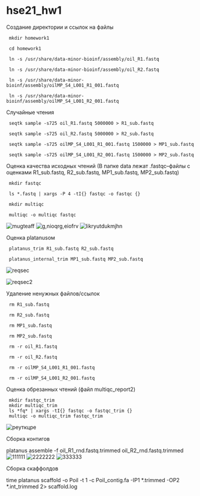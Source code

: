 # hse21_hw1
 Создание директории и ссылок на файлы
 
     mkdir homework1
  
     cd homework1
  
     ln -s /usr/share/data-minor-bioinf/assembly/oil_R1.fastq
  
     ln -s /usr/share/data-minor-bioinf/assembly/oil_R2.fastq
  
     ln -s /usr/share/data-minor-bioinf/assembly/oilMP_S4_L001_R1_001.fastq
  
     ln -s /usr/share/data-minor-bioinf/assembly/oilMP_S4_L001_R2_001.fastq
  
 Случайные чтения

     seqtk sample -s725 oil_R1.fastq 5000000 > R1_sub.fastq

     seqtk sample -s725 oil_R2.fastq 5000000 > R2_sub.fastq

     seqtk sample -s725 oilMP_S4_L001_R1_001.fastq 1500000 > MP1_sub.fastq

     seqtk sample -s725 oilMP_S4_L001_R2_001.fastq 1500000 > MP2_sub.fastq

 Оценка качества исходных чтений (В папке data лежат .fastqc–файлы с оценками R1_sub.fastq, R2_sub.fastq, MP1_sub.fastq, MP2_sub.fastq)
 
     mkdir fastqc

     ls *.fastq | xargs -P 4 -tI{} fastqc -o fastqc {}

     mkdir multiqc

     multiqc -o multiqc fastqc 

  ![mugteaff](https://user-images.githubusercontent.com/91056319/144723700-9d1ba8ff-2f85-489d-9a71-983757cb9d60.JPG)
  ![g,nioqrg,eiofrv](https://user-images.githubusercontent.com/91056319/144723738-dd203f86-85ef-4b65-ba98-696f551ed22c.JPG)
  ![likryutdukmjhn](https://user-images.githubusercontent.com/91056319/144723739-2af67ea2-32fe-45bb-b36c-5e7c8bfd8cd1.JPG)



Оценка platanusом

     platanus_trim R1_sub.fastq R2_sub.fastq 

     platanus_internal_trim MP1_sub.fastq MP2_sub.fastq
 
 ![reqsec](https://user-images.githubusercontent.com/91056319/144723403-b4d2cb0f-f261-4133-aa39-bae202c6c8db.JPG)

 ![reqsec2](https://user-images.githubusercontent.com/91056319/144723414-f812b5d5-1ad7-4493-8e63-a8f84f4e4093.JPG)


Удаление ненужных файлов/ссылок

     rm R1_sub.fastq

     rm R2_sub.fastq

     rm MP1_sub.fastq

     rm MP2_sub.fastq

     rm -r oil_R1.fastq

     rm -r oil_R2.fastq

     rm -r oilMP_S4_L001_R1_001.fastq

     rm -r oilMP_S4_L001_R2_001.fastq
   
 Оценка обрезанных чтений (файл multiqc_report2)
 
     mkdir fastqc_trim
     mkdir multiqc_trim
     ls *fq* | xargs -tI{} fastqc -o fastqc_trim {}
     multiqc -o multiqc_trim fastqc_trim
     
![реуткцре](https://user-images.githubusercontent.com/91056319/144724236-10f18602-9d98-4903-9d63-f54f4d1fa543.JPG) 

Сборка контигов
     
platanus assemble -f oil_R1_rnd.fastq.trimmed oil_R2_rnd.fastq.trimmed
![111111](https://user-images.githubusercontent.com/91056319/139144323-e7f02f18-717b-4e15-916b-c377a1cb4e34.JPG)
![2222222](https://user-images.githubusercontent.com/91056319/139144329-16f71c96-f4cf-4fe8-92c0-e56f3739c5fa.JPG)
![333333](https://user-images.githubusercontent.com/91056319/139144332-6dd7da80-7805-4e0a-87c1-24e0819252ce.JPG)

Сборка скаффолдов

time platanus scaffold -o Poil -t 1 -c Poil_contig.fa -IP1 *.trimmed -OP2 *.int_trimmed 2> scaffold.log




